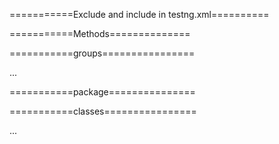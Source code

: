 ===========Exclude and include in testng.xml==========

===========Methods==============
<test name="Method Test Cases" >
  <classes>
  <class name=" package_Name.Class_Name">
  <methods>
   	<include name="method_1" />
   	<exclude name="method_2" />
   	<include name="method_3" />
  </methods>
  </class>
  </classes>
</test>

===========groups================

<test name="Method Test Cases" >
	<groups>
		<run>
		<exclude name="ui">
		</run>
	</groups>
  	<classes>
  		<class name=" package_Name.Class_Name"/>
  		...
  	</classes>
</test>

===========package===============

<test name="Method Test Cases" >
<packages>
    <package name="some.package">
        <exclude name="some.package.to.exclude"></exclude>
    </package>
</packages>
</test>

===========classes================

<test name="Method Test Cases" >
  <classes>
  	<class name=" package_Name.Class_Name"/>
  	<!--class name=" package_Name.Class_Name"/-->
  	...
  </classes>
</test>
